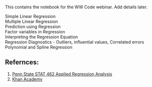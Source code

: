 This contains the notebook for the WW Code webinar.
Add details later.

Simple Linear Regression		
Multiple Linear Regression		
Prediction using Regression		
Factor variables in Regression		
Interpreting the Regression Equation		
Regression Diagnostics - Outliers, influential values, Correlated errors		
Polynomial and Spline Regression



## Refernces:
1. [Penn State STAT 462 Applied Regression Analysis](https://online.stat.psu.edu/stat462/node/77/)
2. [Khan Academy](https://www.khanacademy.org/math/ap-statistics/bivariate-data-ap/assessing-fit-least-squares-regression/v/influential-points-regression)
